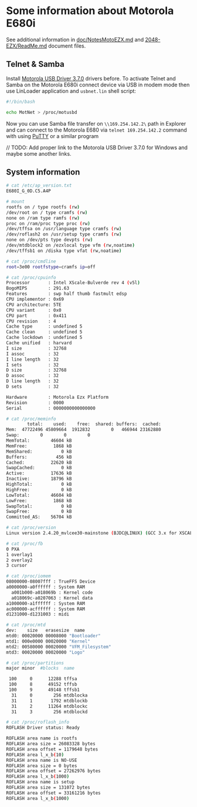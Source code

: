 Some information about Motorola E680i
=====================================

See additional information in [doc/NotesMotoEZX.md](NotesMotoEZX.md) and [2048-EZX/ReadMe.md](../2048-EZX/ReadMe.md) document files.

## Telnet & Samba

Install [Motorola USB Driver 3.7.0]() drivers before. To activate Telnet and Samba on the Motorola E680i connect device via USB in modem mode then use LinLoader application and `usbnet.lin` shell script:

```sh
#!/bin/bash

echo MotNet > /proc/motusbd
```

Now you can use Samba file transfer on `\\169.254.142.2\` path in Explorer and can connect to the Motorola E680 via `telnet 169.254.142.2` command with using [PuTTY](https://www.putty.org/) or a similar program

// TODO: Add proper link to the Motorola USB Driver 3.7.0 for Windows and maybe some another links.

## System information

```sh
# cat /etc/ap_version.txt
E680I_G_0D.C5.A4P

# mount
rootfs on / type rootfs (rw)
/dev/root on / type cramfs (rw)
none on /ram type ramfs (rw)
proc on /ram/proc type proc (rw)
/dev/tffsa on /usr/language type cramfs (rw)
/dev/roflash2 on /usr/setup type cramfs (rw)
none on /dev/pts type devpts (rw)
/dev/mtdblock2 on /ezxlocal type vfm (rw,noatime)
/dev/tffsb1 on /diska type vfat (rw,noatime)

# cat /proc/cmdline
root=3e00 rootfstype=cramfs ip=off

# cat /proc/cpuinfo
Processor       : Intel XScale-Bulverde rev 4 (v5l)
BogoMIPS        : 291.63
Features        : swp half thumb fastmult edsp
CPU implementor : 0x69
CPU architecture: 5TE
CPU variant     : 0x0
CPU part        : 0x411
CPU revision    : 4
Cache type      : undefined 5
Cache clean     : undefined 5
Cache lockdown  : undefined 5
Cache unified   : harvard
I size          : 32768
I assoc         : 32
I line length   : 32
I sets          : 32
D size          : 32768
D assoc         : 32
D line length   : 32
D sets          : 32

Hardware        : Motorola Ezx Platform
Revision        : 0000
Serial          : 0000000000000000

# cat /proc/meminfo
        total:    used:    free:  shared: buffers:  cached:
Mem:  47722496 45809664  1912832        0   466944 23162880
Swap:        0        0        0
MemTotal:        46604 kB
MemFree:          1868 kB
MemShared:           0 kB
Buffers:           456 kB
Cached:          22620 kB
SwapCached:          0 kB
Active:          17636 kB
Inactive:        18796 kB
HighTotal:           0 kB
HighFree:            0 kB
LowTotal:        46604 kB
LowFree:          1868 kB
SwapTotal:           0 kB
SwapFree:            0 kB
Committed_AS:    56704 kB

# cat /proc/version
Linux version 2.4.20_mvlcee30-mainstone (BJDC@LINUX) (GCC 3.x for XSCALE) #1 Jan 1,2003

# cat /proc/fb
0 PXA
1 overlay1
2 overlay2
3 cursor

# cat /proc/iomem
08000000-08007fff : TrueFFS Device
a0000000-a0ffffff : System RAM
  a001b000-a018069b : Kernel code
  a018069c-a0207063 : Kernel data
a1000000-a1ffffff : System RAM
ac000000-acffffff : System RAM
d1231000-d1231003 : midi

# cat /proc/mtd
dev:    size   erasesize  name
mtd0: 00020000 00008000 "Bootloader"
mtd1: 000e0000 00020000 "Kernel"
mtd2: 00580000 00020000 "VFM_Filesystem"
mtd3: 00020000 00020000 "Logo"

# cat /proc/partitions
major minor  #blocks  name

 100     0      12288 tffsa
 100     8      49152 tffsb
 100     9      49148 tffsb1
  31     0        256 mtdblocka
  31     1       1792 mtdblockb
  31     2      11264 mtdblockc
  31     3        256 mtdblockd

# cat /proc/roflash_info
ROFLASH Driver status: Ready

ROFLASH area name is rootfs
ROFLASH area size = 26083328 bytes
ROFLASH area offset = 1179648 bytes
ROFLASH area l_x_b(10)
ROFLASH area name is NO-USE
ROFLASH area size = 0 bytes
ROFLASH area offset = 27262976 bytes
ROFLASH area l_x_b(1000)
ROFLASH area name is setup
ROFLASH area size = 131072 bytes
ROFLASH area offset = 33161216 bytes
ROFLASH area l_x_b(1000)
```
